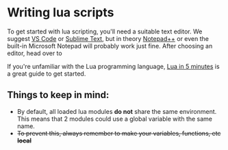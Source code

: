 # Writing lua scripts

To get started with lua scripting, you'll need a suitable text editor. We suggest [VS Code](https://code.visualstudio.com/) or [Sublime Text](https://www.sublimetext.com/), but in theory [Notepad++](https://notepad-plus-plus.org/download/) or even the built-in Microsoft Notepad will probably work just fine. After choosing an editor, head over to

If you're unfamiliar with the Lua programming language, [Lua in 5 minutes](https://learnxinyminutes.com/docs/lua/) is a great guide to get started.



## Things to keep in mind:

* By default, all loaded lua modules **do not** share the same environment. This means that  2 modules could use a global variable with the same name.
* ~~To prevent this, always remember to make your variables, functions, etc **local**~~

